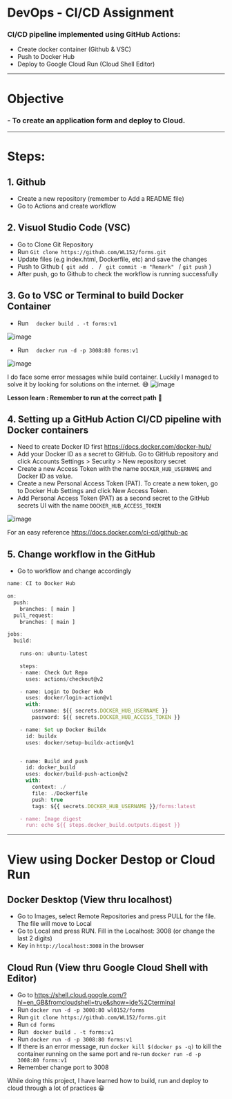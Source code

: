 #     DevOps - CI/CD Assignment  

### CI/CD pipeline implemented using GitHub Actions:

- Create docker container (Github & VSC)
- Push to Docker Hub
- Deploy to Google Cloud Run (Cloud Shell Editor)
---
# Objective
### - To create an application form and deploy to Cloud. 

---

# Steps:

## 1. Github
- Create a new repository (remember to Add a README file)
- Go to Actions and create workflow
 
## 2. Visuol Studio Code (VSC)
- Go to Clone Git Repository
- Run ``` Git clone https://github.com/WL152/forms.git ```  
- Update files (e.g index.html, Dockerfile, etc) and save the changes
- Push to Github (```  git add .  ```      /      ```  git commit -m "Remark"  ```      / ``` git push ``` )
- After push, go to Github to check the workflow is running successfully


## 3. Go to VSC or Terminal to build Docker Container
- Run `  docker build . -t forms:v1`



![image](https://user-images.githubusercontent.com/81748800/124373942-56ef6980-dcc9-11eb-9704-83986c73974d.png)

- Run `  docker run -d -p 3008:80 forms:v1`

![image](https://user-images.githubusercontent.com/81748800/124373916-26a7cb00-dcc9-11eb-9212-b0161067f61a.png)


I do face some error messages while build container. Luckily I managed to solve it by looking for solutions on the internet. 😅
![image](https://user-images.githubusercontent.com/81748800/124373342-26f19780-dcc4-11eb-9a7a-35107d845fc2.png)

**Lesson learn : Remember to run at the correct path**  🤣

## 4. Setting up a GitHub Action CI/CD pipeline with Docker containers
- Need to create Docker ID first  https://docs.docker.com/docker-hub/
- Add your Docker ID as a secret to GitHub. Go to GitHub repository and click Accounts Settings > Security > New repository secret
- Create a new Access Token with the name `DOCKER_HUB_USERNAME` and Docker ID as value.
- Create a new Personal Access Token (PAT). To create a new token, go to Docker Hub Settings and click New Access Token.
- Add Personal Access Token (PAT) as a second secret to the GitHub secrets UI with the name `DOCKER_HUB_ACCESS_TOKEN`

![image](https://user-images.githubusercontent.com/81748800/124376413-7db59c00-dcd9-11eb-8472-da45a1281820.png)

For an easy reference https://docs.docker.com/ci-cd/github-ac

## 5. Change workflow in the GitHub
- Go to workflow and change accordingly

```javascript
name: CI to Docker Hub

on:
  push:
    branches: [ main ]
  pull_request:
    branches: [ main ]

jobs:
  build:
     
    runs-on: ubuntu-latest

    steps:
    - name: Check Out Repo
      uses: actions/checkout@v2

    - name: Login to Docker Hub
      uses: docker/login-action@v1
      with:
        username: ${{ secrets.DOCKER_HUB_USERNAME }}
        password: ${{ secrets.DOCKER_HUB_ACCESS_TOKEN }}

    - name: Set up Docker Buildx
      id: buildx
      uses: docker/setup-buildx-action@v1


    - name: Build and push
      id: docker_build
      uses: docker/build-push-action@v2
      with:
        context: ./
        file: ./Dockerfile
        push: true
        tags: ${{ secrets.DOCKER_HUB_USERNAME }}/forms:latest

    - name: Image digest
      run: echo ${{ steps.docker_build.outputs.digest }}
```
----

# View using Docker Destop or Cloud Run
## Docker Desktop  (View thru localhost)
- Go to Images, select Remote Repositories and press PULL for the file. The file will move to Local
- Go to Local and press RUN. Fill in the Localhost: 3008 (or change the last 2 digits) 
- Key in `http://localhost:3008` in the browser 


## Cloud Run (View thru Google Cloud Shell with Editor)
- Go to https://shell.cloud.google.com/?hl=en_GB&fromcloudshell=true&show=ide%2Cterminal
- Run ` docker run -d -p 3008:80 wl0152/forms `
- Run ``` git clone https://github.com/WL152/forms.git ```
- Run ``` cd forms ```
- Run ``` docker build . -t forms:v1```
- Run ``` docker run -d -p 3008:80 forms:v1 ```
- If there is an error message, run ```docker kill $(docker ps -q)``` to kill the container running on the same port 
and re-run ```docker run -d -p 3008:80 forms:v1```
- Remember change port to 3008



While doing this project, I have learned how to build, run and deploy to cloud through a lot of practices 😀
